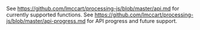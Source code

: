 See https://github.com/lmccart/processing-js/blob/master/api.md for currently supported functions. See https://github.com/lmccart/processing-js/blob/master/api-progress.md for API progress and future support.

